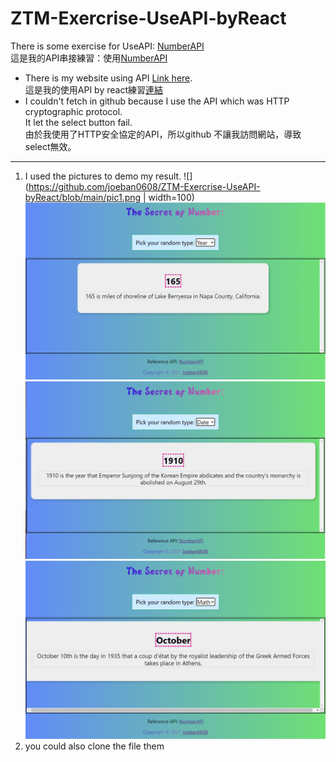# ZTM-Exercrise-UseAPI-byReact
There is some exercise for UseAPI: [NumberAPI](http://numbersapi.com/#random/math "title")  
這是我的API串接練習：使用[NumberAPI](http://numbersapi.com/#random/math "title")
- There is my website using API [Link here](https://joeban0608.github.io/ZTM-Exercrise-UseAPI-byReact/ "title").  
  這是我的使用API by react練習[連結](https://joeban0608.github.io/ZTM-Exercrise-UseAPI-byReact/ "title")  
- I couldn't fetch in github because I use the API which was HTTP cryptographic protocol.  
  It let the select button fail.  
  由於我使用了HTTP安全協定的API，所以github 不讓我訪問網站，導致select無效。
---
1. I used the pictures to demo my result.
![](https://github.com/joeban0608/ZTM-Exercrise-UseAPI-byReact/blob/main/pic1.png | width=100)
![image](https://github.com/joeban0608/ZTM-Exercrise-UseAPI-byReact/blob/main/pic2.png)
![image](https://github.com/joeban0608/ZTM-Exercrise-UseAPI-byReact/blob/main/pic3.png)
![image](https://github.com/joeban0608/ZTM-Exercrise-UseAPI-byReact/blob/main/pic4.png)
2. you could also clone the file them 
